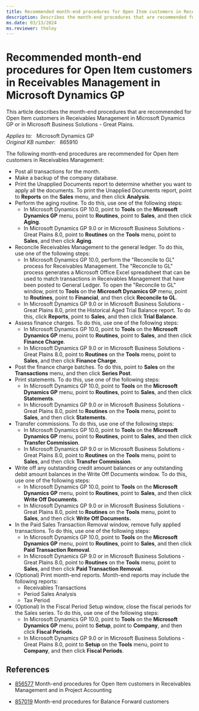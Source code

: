 ```yaml
---
title: Recommended month-end procedures for Open Item customers in Receivables Management in Microsoft Dynamics GP
description: Describes the month-end procedures that are recommended for Open Item customers in Receivables Management in Microsoft Dynamics GP or in Microsoft Business Solutions - Great Plains.
ms.date: 03/13/2024
ms.reviewer: theley
---
```

# Recommended month-end procedures for Open Item customers in Receivables Management in Microsoft Dynamics GP

This article describes the month-end procedures that are recommended for Open Item customers in Receivables Management in Microsoft Dynamics GP or in Microsoft Business Solutions - Great Plains.

_Applies to:_ &nbsp; Microsoft Dynamics GP  
_Original KB number:_ &nbsp; 865910

The following month-end procedures are recommended for Open Item customers in Receivables Management:

- Post all transactions for the month.
- Make a backup of the company database.
- Print the Unapplied Documents report to determine whether you want to apply all the documents. To print the Unapplied Documents report, point to **Reports** on the **Sales** menu, and then click **Analysis**.
- Perform the aging routine. To do this, use one of the following steps:
  - In Microsoft Dynamics GP 10.0, point to **Tools** on the **Microsoft Dynamics GP** menu, point to **Routines**, point to **Sales**, and then click **Aging**.
  - In Microsoft Dynamics GP 9.0 or in Microsoft Business Solutions - Great Plains 8.0, point to **Routines** on the **Tools** menu, point to **Sales**, and then click **Aging**.
- Reconcile Receivables Management to the general ledger. To do this, use one of the following steps:
  - In Microsoft Dynamics GP 10.0, perform the "Reconcile to GL" process for Receivables Management. The "Reconcile to GL" process generates a Microsoft Office Excel spreadsheet that can be used to match transactions in Receivables Management that have been posted to General Ledger. To open the "Reconcile to GL" window, point to **Tools** on the **Microsoft Dynamics GP** menu, point to **Routines**, point to **Financial**, and then click **Reconcile to GL**.
  - In Microsoft Dynamics GP 9.0 or in Microsoft Business Solutions - Great Plains 8.0, print the Historical Aged Trial Balance report. To do this, click **Reports**, point to **Sales**, and then click **Trial Balance**.
- Assess finance charges. To do this, use one of the following steps:
  - In Microsoft Dynamics GP 10.0, point to **Tools** on the **Microsoft Dynamics GP** menu, point to **Routines**, point to **Sales**, and then click **Finance Charge**.
  - In Microsoft Dynamics GP 9.0 or in Microsoft Business Solutions - Great Plains 8.0, point to **Routines** on the **Tools** menu, point to **Sales**, and then click **Finance Charge**.
- Post the finance charge batches. To do this, point to **Sales** on the **Transactions** menu, and then click **Series Post**.
- Print statements. To do this, use one of the following steps:
  - In Microsoft Dynamics GP 10.0, point to **Tools** on the **Microsoft Dynamics GP** menu, point to **Routines**, point to **Sales**, and then click **Statements**.
  - In Microsoft Dynamics GP 9.0 or in Microsoft Business Solutions - Great Plains 8.0, point to **Routines** on the **Tools** menu, point to **Sales**, and then click **Statements**.
- Transfer commissions. To do this, use one of the following steps:
  - In Microsoft Dynamics GP 10.0, point to **Tools** on the **Microsoft Dynamics GP** menu, point to **Routines**, point to **Sales**, and then click **Transfer Commission**.
  - In Microsoft Dynamics GP 9.0 or in Microsoft Business Solutions - Great Plains 8.0, point to **Routines** on the **Tools** menu, point to **Sales**, and then click **Transfer Commission**.
- Write off any outstanding credit amount balances or any outstanding debit amount balances in the Write Off Documents window. To do this, use one of the following steps:
  - In Microsoft Dynamics GP 10.0, point to **Tools** on the **Microsoft Dynamics GP** menu, point to **Routines**, point to **Sales**, and then click **Write Off Documents**.
  - In Microsoft Dynamics GP 9.0 or in Microsoft Business Solutions - Great Plains 8.0, point to **Routines** on the **Tools** menu, point to **Sales**, and then click **Write Off Documents.**
- In the Paid Sales Transaction Removal window, remove fully applied transactions. To do this, use one of the following steps:
  - In Microsoft Dynamics GP 10.0, point to **Tools** on the **Microsoft Dynamics GP** menu, point to **Routines**, point to **Sales**, and then click **Paid Transaction Removal**.
  - In Microsoft Dynamics GP 9.0 or in Microsoft Business Solutions - Great Plains 8.0, point to **Routines** on the **Tools** menu, point to **Sales**, and then click **Paid Transaction Removal**.
- (Optional) Print month-end reports. Month-end reports may include the following reports:
  - Receivables Transactions
  - Period Sales Analysis
  - Tax Period
- (Optional) In the Fiscal Period Setup window, close the fiscal periods for the Sales series. To do this, use one of the following steps:
  - In Microsoft Dynamics GP 10.0, point to **Tools** on the **Microsoft Dynamics GP** menu, point to **Setup**, point to **Company**, and then click **Fiscal Periods**.
  - In Microsoft Dynamics GP 9.0 or in Microsoft Business Solutions - Great Plains 8.0, point to **Setup** on the **Tools** menu, point to **Company**, and then click **Fiscal Periods**.

## References

- [856577](https://support.microsoft.com/help/856577) Month-end procedures for Open Item customers in Receivables Management and in Project Accounting  

- [857019](https://support.microsoft.com/help/857019) Month-end procedures for Balance Forward customers
